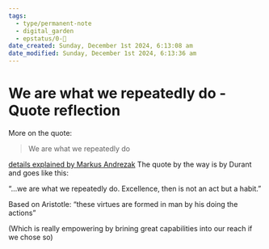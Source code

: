 ```yaml
---
tags:
  - type/permanent-note
  - digital_garden
  - epstatus/0-🌰
date_created: Sunday, December 1st 2024, 6:13:08 am
date_modified: Sunday, December 1st 2024, 6:13:36 am
---
```

# We are what we repeatedly do - Quote reflection
More on the quote: 

> We are what we repeatedly do

[details explained by Markus Andrezak](https://www.linkedin.com/feed/update/urn:li:activity:7268519229211959296?commentUrn=urn%3Ali%3Acomment%3A%28activity%3A7268519229211959296%2C7268553420087721984%29&dashCommentUrn=urn%3Ali%3Afsd_comment%3A%287268553420087721984%2Curn%3Ali%3Aactivity%3A7268519229211959296%29)
The quote by the way is by Durant and goes like this:  
  
“…we are what we repeatedly do. Excellence, then is not an act but a habit.”  
  
Based on Aristotle: “these virtues are formed in man by his doing the actions”  
  
(Which is really empowering by brining great capabilities into our reach if we chose so)